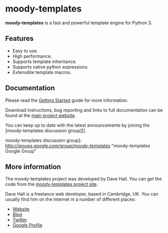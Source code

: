 moody-templates
===============

**moody-templates** is a fast and powerful template engine for Python 3.

Features
--------

*   Easy to use.
*   High performance.
*   Supports template inheritance.
*   Supports native python expressions.
*   Extensible template macros.


Documentation
-------------

Please read the [Getting Started][] guide for more information.

[Getting Started]: http://wiki.github.com/etianen/moody-templates/getting-started
    "Getting started with moody-templates"
    
Download instructions, bug reporting and links to full documentation can be
found at the [main project website][].

[main project website]: http://github.com/etianen/moody-templates
    "moody-templates on GitHub"

You can keep up to date with the latest announcements by joining the
[moody-templates discussion group][].

moody-templates discussion group]: http://groups.google.com/group/moody-templates
    "moody-templates Google Group"

    
More information
----------------

The moody-templates project was developed by Dave Hall. You can get the code
from the [moody-templates project site][].

[moody-templates project site]: http://github.com/etianen/moody-templates
    "moody-templates on GitHub"
    
Dave Hall is a freelance web developer, based in Cambridge, UK. You can usually
find him on the Internet in a number of different places:

*   [Website](http://www.etianen.com/ "Dave Hall's homepage")
*   [Blog](http://www.etianen.com/blog/developers/ "Dave Hall's blog")
*   [Twitter](http://twitter.com/etianen "Dave Hall on Twitter")
*   [Google Profile](http://www.google.com/profiles/david.etianen "Dave Hall's Google profile")